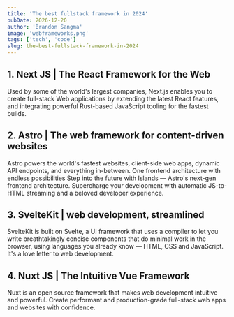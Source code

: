 ```yaml
---
title: 'The best fullstack framework in 2024'
pubDate: 2026-12-20
author: 'Brandon Sangma'
image: 'webframeworks.png'
tags: ['tech', 'code']
slug: the-best-fullstack-framework-in-2024
---
```




## 1. Next JS | The React Framework for the Web

Used by some of the world's largest companies, Next.js enables you to create full-stack Web applications by extending the latest React features, and integrating powerful Rust-based JavaScript tooling for the fastest builds.

## 2. Astro | The web framework for content-driven websites

Astro powers the world's fastest websites, client-side web apps, dynamic API endpoints, and everything in-between. One frontend architecture with endless possibilities
Step into the future with Islands — Astro's next-gen frontend architecture. Supercharge your development with automatic JS-to-HTML streaming and a beloved developer experience.

## 3. SvelteKit | web development, streamlined

SvelteKit is built on Svelte, a UI framework that uses a compiler to let you write breathtakingly concise components that do minimal work in the browser, using languages you already know — HTML, CSS and JavaScript. It's a love letter to web development.

## 4. Nuxt JS | The Intuitive Vue Framework

Nuxt is an open source framework that makes web development intuitive and powerful.
Create performant and production-grade full-stack web apps and websites with confidence.